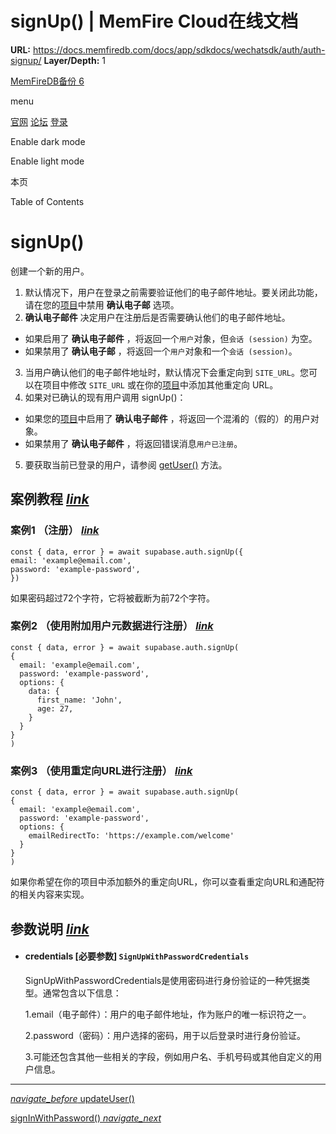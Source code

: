 # signUp() | MemFire Cloud在线文档

**URL:** https://docs.memfiredb.com/docs/app/sdkdocs/wechatsdk/auth/auth-signup/
**Layer/Depth:** 1

[MemFireDB备份 6](/)

menu

[官网](https://memfiredb.com/)
[论坛](https://community.memfiredb.com/)
[登录](https://cloud.memfiredb.com/auth/login)

Enable dark mode

Enable light mode

本页

Table of Contents

# signUp()

创建一个新的用户。

1. 默认情况下，用户在登录之前需要验证他们的电子邮件地址。要关闭此功能，请在您的[项目](https://cloud.memfiredb.com/db)中禁用 **确认电子邮** 选项。
2. **确认电子邮件** 决定用户在注册后是否需要确认他们的电子邮件地址。

* 如果启用了 **确认电子邮件** ，将返回一个`用户`对象，但`会话 (session)` 为空。
* 如果禁用了 **确认电子邮** ，将返回一个`用户`对象和一个`会话 (session)`。

3. 当用户确认他们的电子邮件地址时，默认情况下会重定向到 `SITE_URL`。您可以在项目中修改 `SITE_URL` 或在你的[项目](https://cloud.memfiredb.com/db)中添加其他重定向 URL。
4. 如果对已确认的现有用户调用 signUp()：

* 如果您的[项目](https://cloud.memfiredb.com/db)中启用了 **确认电子邮件** ，将返回一个混淆的（假的）的用户对象。
* 如果禁用了 **确认电子邮件** ，将返回错误消息`用户已注册`。

5. 要获取当前已登录的用户，请参阅 [getUser()](/docs/app/sdkdocs/wechatsdk/auth/auth-getuser/) 方法。

## 案例教程 [*link*](#%e6%a1%88%e4%be%8b%e6%95%99%e7%a8%8b)

### 案例1 （注册） [*link*](#%e6%a1%88%e4%be%8b1-%e6%b3%a8%e5%86%8c)

```
const { data, error } = await supabase.auth.signUp({
email: 'example@email.com',
password: 'example-password',
})
```

如果密码超过72个字符，它将被截断为前72个字符。

### 案例2 （使用附加用户元数据进行注册） [*link*](#%e6%a1%88%e4%be%8b2-%e4%bd%bf%e7%94%a8%e9%99%84%e5%8a%a0%e7%94%a8%e6%88%b7%e5%85%83%e6%95%b0%e6%8d%ae%e8%bf%9b%e8%a1%8c%e6%b3%a8%e5%86%8c)

```
const { data, error } = await supabase.auth.signUp(
{
  email: 'example@email.com',
  password: 'example-password',
  options: {
    data: {
      first_name: 'John',
      age: 27,
    }
  }
}
)
```

### 案例3 （使用重定向URL进行注册） [*link*](#%e6%a1%88%e4%be%8b3-%e4%bd%bf%e7%94%a8%e9%87%8d%e5%ae%9a%e5%90%91url%e8%bf%9b%e8%a1%8c%e6%b3%a8%e5%86%8c)

```
const { data, error } = await supabase.auth.signUp(
{
  email: 'example@email.com',
  password: 'example-password',
  options: {
    emailRedirectTo: 'https://example.com/welcome'
  }
}
)
```

如果你希望在你的项目中添加额外的重定向URL，你可以查看重定向URL和通配符的相关内容来实现。

## 参数说明 [*link*](#%e5%8f%82%e6%95%b0%e8%af%b4%e6%98%8e)

* #### credentials [必要参数] `SignUpWithPasswordCredentials`

  SignUpWithPasswordCredentials是使用密码进行身份验证的一种凭据类型。通常包含以下信息：

  1.email（电子邮件）：用户的电子邮件地址，作为账户的唯一标识符之一。

  2.password（密码）：用户选择的密码，用于以后登录时进行身份验证。

  3.可能还包含其他一些相关的字段，例如用户名、手机号码或其他自定义的用户信息。

---

[*navigate\_before* updateUser()](/docs/app/sdkdocs/wechatsdk/auth/auth-updateuser/)

[signInWithPassword() *navigate\_next*](/docs/app/sdkdocs/wechatsdk/auth/auth-signinwithpassword/)